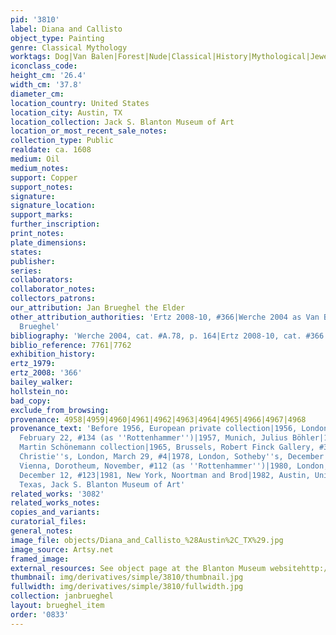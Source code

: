 ```yaml
---
pid: '3810'
label: Diana and Callisto
object_type: Painting
genre: Classical Mythology
worktags: Dog|Van Balen|Forest|Nude|Classical|History|Mythological|Jewels|Shells
iconclass_code:
height_cm: '26.4'
width_cm: '37.8'
diameter_cm:
location_country: United States
location_city: Austin, TX
location_collection: Jack S. Blanton Museum of Art
location_or_most_recent_sale_notes:
collection_type: Public
realdate: ca. 1608
medium: Oil
medium_notes:
support: Copper
support_notes:
signature:
signature_location:
support_marks:
further_inscription:
print_notes:
plate_dimensions:
states:
publisher:
series:
collaborators:
collaborator_notes:
collectors_patrons:
our_attribution: Jan Brueghel the Elder
other_attribution_authorities: 'Ertz 2008-10, #366|Werche 2004 as Van Balen and Jan
  Brueghel'
bibliography: 'Werche 2004, cat. #A.78, p. 164|Ertz 2008-10, cat. #366'
biblio_reference: 7761|7762
exhibition_history:
ertz_1979:
ertz_2008: '366'
bailey_walker:
hollstein_no:
bad_copy:
exclude_from_browsing:
provenance: 4958|4959|4960|4961|4962|4963|4964|4965|4966|4967|4968
provenance_text: 'Before 1956, European private collection|1956, London, Sotheby''s,
  February 22, #134 (as ''Rottenhammer'')|1957, Munich, Julius Böhler|1963, Lugano,
  Martin Schönemann collection|1965, Brussels, Robert Finck Gallery, #34|1974, London,
  Christie''s, London, March 29, #4|1978, London, Sotheby''s, December 13, #209|1979,
  Vienna, Dorotheum, November, #112 (as ''Rottenhammer'')|1980, London, Christie''s,
  December 12, #123|1981, New York, Noortman and Brod|1982, Austin, University of
  Texas, Jack S. Blanton Museum of Art'
related_works: '3082'
related_works_notes:
copies_and_variants:
curatorial_files:
general_notes:
image_file: objects/Diana_and_Callisto_%28Austin%2C_TX%29.jpg
image_source: Artsy.net
framed_image:
external_resources: See object page at the Blanton Museum websitehttp://collection.blantonmuseum.org/Obj15019
thumbnail: img/derivatives/simple/3810/thumbnail.jpg
fullwidth: img/derivatives/simple/3810/fullwidth.jpg
collection: janbrueghel
layout: brueghel_item
order: '0833'
---
```

